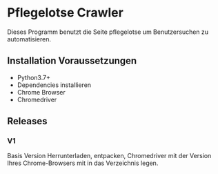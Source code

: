 # Pflegelotse Crawler
Dieses Programm benutzt die Seite pflegelotse um Benutzersuchen zu automatisieren.

## Installation Voraussetzungen
<ul>
    <li>Python3.7+</li>
    <li>Dependencies installieren</li>
    <li>Chrome Browser</li>
    <li>Chromedriver</li>
</ul>

## Releases
### V1
Basis Version
Herrunterladen, entpacken, Chromedriver mit der Version Ihres Chrome-Browsers mit in das Verzeichnis legen.
